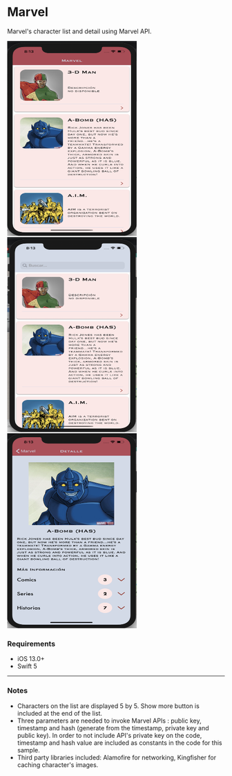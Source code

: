 # Marvel
Marvel's character list and detail using Marvel API. 

<p align="left">
<img src="https://github.com/FatimaGarcia/Marvel/blob/master/Sample/List.png" width="300" height="450">
<img src="https://github.com/FatimaGarcia/Marvel/blob/master/Sample/List-search.png" width="300" height="450">
<img src="https://github.com/FatimaGarcia/Marvel/blob/master/Sample/Detail.png" width="300" height="450">
</p>

### Requirements
- iOS 13.0+
- Swift 5
---
### Notes
- Characters on the list are displayed 5 by 5. Show more button is included at the end of the list. 
- Three parameters are needed to invoke Marvel APIs : public key, timestamp and hash (generate from the timestamp, private key and public key).  In order to not include API's private key on the code, timestamp and hash value are included as constants in the code for this sample. 
- Third party libraries included:  Alamofire for networking, Kingfisher for caching character's images. 


